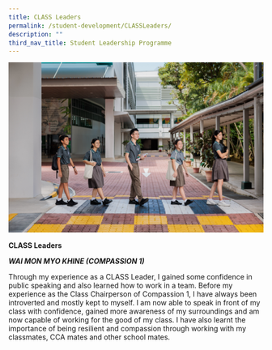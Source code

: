 ```yaml
---
title: CLASS Leaders
permalink: /student-development/CLASSLeaders/
description: ""
third_nav_title: Student Leadership Programme
---
```

![](/images/sld%202023.jpg)

**CLASS Leaders**

***WAI MON MYO KHINE (COMPASSION 1)***

Through my experience as a CLASS Leader, I gained some confidence in public speaking and also learned how to work in a team. Before my experience as the Class Chairperson of Compassion 1, I have always been introverted and mostly kept to myself. I am now able to speak in front of my class with confidence, gained more awareness of my surroundings and am now capable of working for the good of my class. I have also learnt the importance of being resilient and compassion through working with my classmates, CCA mates and other school mates.